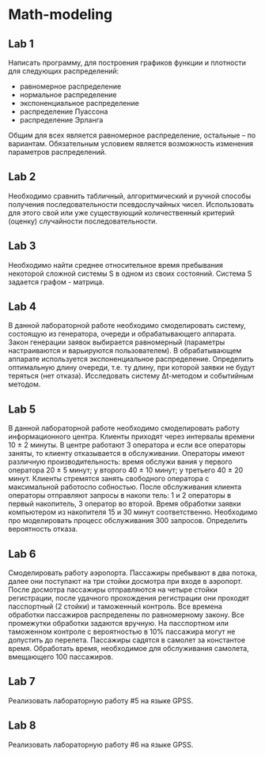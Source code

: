 # Math-modeling

## Lab 1 

Написать программу, для построения графиков функции и плотности для следующих распределений:
- равномерное распределение
- нормальное распределение
- экспоненциальное распределение
- распределение Пуассона
- распределение Эрланга

Общим для всех является равномерное распределение, остальные – по вариантам. Обязательным условием является возможность изменения параметров распределений.


## Lab 2 

Необходимо сравнить табличный, алгоритмический и ручной способы получения последовательности псевдослучайных чисел. Использовать для этого свой или уже существующий количественный критерий (оценку) случайности последовательности.

## Lab 3

Необходимо найти среднее относительное время пребывания некоторой сложной системы S в одном из своих состояний. Система S задается графом - матрица.

## Lab 4

В данной лабораторной работе необходимо смоделировать систему, состоящую из генератора, очереди и обрабатывающего аппарата. Закон генерации заявок выбирается равномерный (параметры настраиваются и варьируются пользователем). В обрабатывающем аппарате используется экспоненциальное распределение. Определить оптимальную длину очереди, т.е. ту длину, при которой заявки не будут теряться (нет отказа). Исследовать систему Δt-методом и событийным методом.

## Lab 5

В данной лабораторной работе необходимо смоделировать работу информа­ционного центра. Клиенты приходят через интервалы времени 10 ± 2 минуты. В центре работают 3 оператора и если все операторы заняты, то клиенту отказывается в обслуживании. Операторы имеют различную производительность: время обслужи­ вания у первого оператора 20 ± 5 минут; у второго 40 ± 10 минут; у третьего 40 ± 20 минут. Клиенты стремятся занять свободного оператора с максимальной работоспо­ собностью. После обслуживания клиента операторы отправляют запросы в накопи­ тель: 1 и 2 операторы в первый накопитель, 3 оператор во второй. Время обработки заявки компьютером из накопителя 15 и 30 минут соответственно. Необходимо про­ моделировать процесс обслуживания 300 запросов. Определить вероятность отказа.

## Lab 6

Смоделировать работу аэропорта. Пассажиры пребывают в два потока, далее они поступают на три стойки досмотра при входе в аэропорт. После досмотра пассажиры отправляются на четыре стойки регистрации, после удачного прохождения регистрации они проходят пасспортный (2 стойки) и таможенный контроль. Все времена обработки пассажиров распределены по равномерному закону. Все промежутки обработки задаются вручную. На пасспортном или таможенном контроле с вероятностью в 10% пассажира могут не допустить до перелета. Пассажиры садятся в самолет за константое время. Обработать время, необходимое для обслуживания самолета, вмещающего 100 пассажиров.

## Lab 7

Реализовать лабораторную работу #5 на языке GPSS.

## Lab 8

Реализовать лабораторную работу #6 на языке GPSS.